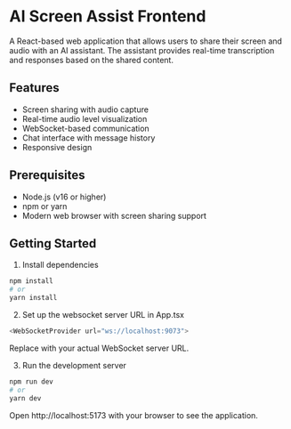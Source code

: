 # AI Screen Assist Frontend

A React-based web application that allows users to share their screen and audio with an AI assistant. The assistant provides real-time transcription and responses based on the shared content.

## Features

* Screen sharing with audio capture
* Real-time audio level visualization
* WebSocket-based communication
* Chat interface with message history
* Responsive design

## Prerequisites

* Node.js (v16 or higher)
* npm or yarn
* Modern web browser with screen sharing support

## Getting Started

1. Install dependencies

```bash
npm install
# or
yarn install
```

2. Set up the websocket server URL in App.tsx

```typescript
<WebSocketProvider url="ws://localhost:9073">
```

Replace with your actual WebSocket server URL.

3. Run the development server

```bash
npm run dev
# or
yarn dev
```

Open http://localhost:5173 with your browser to see the application.
